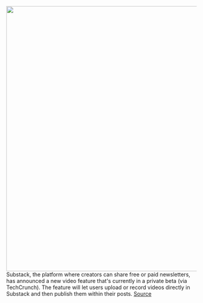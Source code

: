 <img src='https://cdn.vox-cdn.com/thumbor/gj8Sc5GCP82tubS1wJAsMKdECSk=/0x0:2448x1382/1200x800/filters:focal(1029x496:1419x886)/cdn.vox-cdn.com/uploads/chorus_image/image/70434697/substack_video_beta.0.png' width='700px' /><br/>
Substack, the platform where creators can share free or paid newsletters, has announced a  new video feature that's currently in a private beta (via TechCrunch). The feature will let users upload or record videos directly in Substack and then publish them within their posts.
<a href='https://www.theverge.com/2022/1/26/22902447/substack-video-private-beta'> Source <a/>